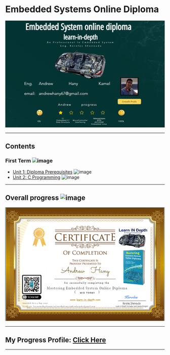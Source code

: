 # Embedded Systems Online Diploma

[![image](https://github.com/EngAndrewHany/Embedded_System_Online_Diploma/blob/master/top.png)](https://www.learn-in-depth.com/online-diploma/andrewhany67@gmail.com)

---

## Contents

### First Term ![image](https://progress-bar.dev/25/?title=on_going)

- [Unit 1: Diploma Prerequisites](https://github.com/Andrew-Hany/Master_Embedded_Systems) ![image](https://progress-bar.dev/100/?title=No_Assignments&color=bababa)
- [Unit 2: C Programming](Unit_2_C_Programming) ![image](https://progress-bar.dev/90/)

---

## Overall progress ![image](https://progress-bar.dev/1/?scale=3&title=Terms&suffix=&width=230&color=aa00ff)

[![image](https://github.com/EngAndrewHany/Embedded_System_Online_Diploma/blob/master/Certification.png)](https://www.learn-in-depth.com/online-diploma/andrewhany67@gmail.com)

---

## My Progress Profile: [Click Here](https://www.learn-in-depth.com/online-diploma/andrewhany67@gmail.com)

---